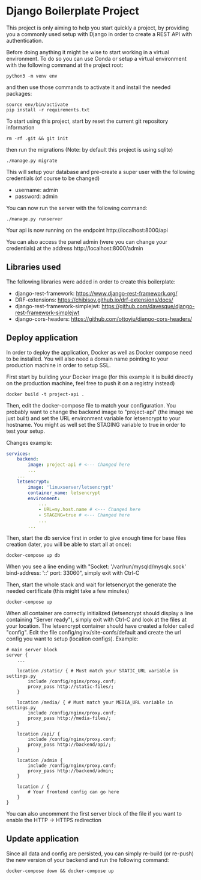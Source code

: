 # Django Boilerplate Project

This project is only aiming to help you start quickly a project, by providing you a commonly used setup with Django in order to create a REST API with authentication.

Before doing anything it might be wise to start working in a virtual environment. To do so you can use Conda or setup a virtual environment with the following command at the project root:

    python3 -m venv env

and then use those commands to activate it and install the needed packages:

    source env/bin/activate
    pip install -r requirements.txt

To start using this project, start by reset the current git repository information

    rm -rf .git && git init

then run the migrations (Note: by default this project is using sqlite)

    ./manage.py migrate

This will setup your database and pre-create a super user with the following credentials (of course to be changed)

- username: admin
- password: admin

You can now run the server with the following command:

    ./manage.py runserver

Your api is now running on the endpoint http://localhost:8000/api

You can also access the panel admin (were you can change your credentials) at the address http://localhost:8000/admin

## Libraries used

The following libraries were added in order to create this boilerplate:

- django-rest-framework: https://www.django-rest-framework.org/
- DRF-extensions: https://chibisov.github.io/drf-extensions/docs/
- django-rest-framework-simplejwt: https://github.com/davesque/django-rest-framework-simplejwt
- django-cors-headers: https://github.com/ottoyiu/django-cors-headers/

## Deploy application

In order to deploy the application, Docker as well as Docker compose need to be installed. You will also need a domain name pointing to your production machine in order to setup SSL.

First start by building your Docker image (for this example it is build directly on the production machine, feel free to push it on a registry instead)

    docker build -t project-api .

Then, edit the docker-compose file to match your configuration. You probably want to change the backend image to "project-api" (the image we just built) and set the URL environment variable for letsencrypt to your hostname. You might as well set the STAGING variable to true in order to test your setup.

Changes example:

```yaml
services:
    backend:
        image: project-api # <--- Changed here
        ...
    ...
    letsencrypt:
        image: 'linuxserver/letsencrypt'
        container_name: letsencrypt
        environment:
            ...
            - URL=my.host.name # <--- Changed here
            - STAGING=true # <--- Changed here
            ...
        ...
```

Then, start the db service first in order to give enough time for base files creation (later, you will be able to start all at once):

    docker-compose up db

When you see a line ending with "Socket: '/var/run/mysqld/mysqlx.sock' bind-address: '::' port: 33060", simply exit with Ctrl-C

Then, start the whole stack and wait for letsencrypt the generate the needed certificate (this might take a few minutes)

    docker-compose up

When all container are correctly initialized (letsencrypt should display a line containing "Server ready"), simply exit with Ctrl-C and look at the files at your location. The letsencrypt container should have created a folder called "config". Edit the file config/nginx/site-confs/default and create the url config you want to setup (location configs). Example:

```
# main server block
server {
    ...

    location /static/ { # Must match your STATIC_URL variable in settings.py
        include /config/nginx/proxy.conf;
        proxy_pass http://static-files/;
    }

    location /media/ { # Must match your MEDIA_URL variable in settings.py
        include /config/nginx/proxy.conf;
        proxy_pass http://media-files/;
    }

    location /api/ {
        include /config/nginx/proxy.conf;
        proxy_pass http://backend/api/;
    }

    location /admin {
        include /config/nginx/proxy.conf;
        proxy_pass http://backend/admin;
    }

    location / {
        # Your frontend config can go here
    }
}

```

You can also uncomment the first server block of the file if you want to enable the HTTP -> HTTPS redirection

## Update application

Since all data and config are persisted, you can simply re-build (or re-push) the new version of your backend and run the following command:

    docker-compose down && docker-compose up